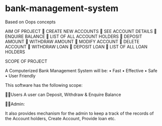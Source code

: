 # bank-management-system
Based on Oops concepts


AIM OF PROJECT
	CREATE NEW ACCOUNTS
	SEE ACCOUNT DETAILS
	ENQUIRE BALANCE
	LIST OF ALL ACCOUNT HOLDERS
	DEPOSIT AMOUNT
	WITHDRAW AMOUNT
	MODIFY ACCOUNT
	DELETE ACCOUNT
	WITHDRAW LOAN
	DEPOSIT LOAN
	LIST OF ALL LOAN HOLDERS

SCOPE OF PROJECT

A Computerized Bank Management System will be: 
• Fast 
• Effective 
• Safe 
• User Friendly 

This software has the following scope:

Users
A user can Deposit, Withdraw & Enquire Balance   
 
Admin: 

It also provides mechanism for the admin to keep a track of the records of the Account holders, Create Account, Provide loan etc. 

